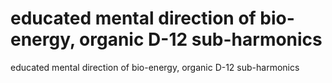 # educated mental direction of bio-energy, organic D-12 sub-harmonics

educated mental direction of bio-energy, organic D-12 sub-harmonics